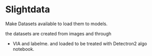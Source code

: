 # Slightdata 
Make Datasets available to load them to models. 

the datasets are created from images and through 
- VIA and labelme.
and loaded to be treated with Detectron2 algo notebook. 
